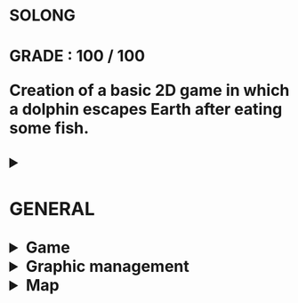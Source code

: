 <h1> SOLONG <h1>

GRADE : 100 / 100

Creation of a basic 2D game in which a dolphin escapes Earth after eating some fish.

<details>
<summary><h3>GENERAL</h3></summary>

Your project must comply with the following rules:
Markups : 
* You must use the MiniLibX. Either the version available on the school machines,
or installing it using its sources.
* You have to turn in a Makefile which will compile your source files. It must not
relink.
* Your program has to take as parameter a map description file ending with the .ber
extension.

</details>


<details>
<summary>Game</summary>

 The player’s goal is to collect every collectible present on the map, then escape
chosing the shortest possible route.
• The W, A, S, and D keys must be used to move the main character.
• The player should be able to move in these 4 directions: up, down, left, right.
• The player should not be able to move into walls.
• At every move, the current number of movements must be displayed in the shell.
• You have to use a 2D view (top-down or profile).
• The game doesn’t have to be real time.
• Although the given examples show a dolphin theme, you can create the world you
want.

</details>

<details>
<summary>Graphic management</summary>

Your program has to display the image in a window.
• The management of your window must remain smooth (changing to another window, minimizing, and so forth).
• Pressing ESC must close the window and quit the program in a clean way.
• Clicking on the cross on the window’s frame must close the window and quit the
program in a clean way.
• The use of the images of the MiniLibX is mandatory.

</details>

<details>
<summary>Map</summary>

The map has to be constructed with 3 components: walls, collectibles, and free
space.

• The map can be composed of only these 5 characters:
0 for an empty space,
1 for a wall,
C for a collectible,
E for a map exit,
P for the player’s starting position.

The map must contain 1 exit, at least 1 collectible, and 1 starting position to
be valid.

• The map must be rectangular.
• The map must be closed/surrounded by walls. If it’s not, the program must return
an error.
• You have to check if there’s a valid path in the map.
• You must be able to parse any kind of map, as long as it respects the above rules.

If any misconfiguration of any kind is encountered in the file, the program must
exit in a clean way, and return "Error\n" followed by an explicit error message of
your choice.

</details>
